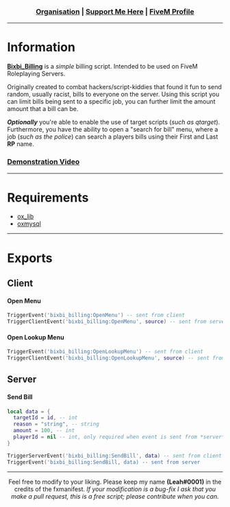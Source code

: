 ### <p align='center'>[Organisation](https://github.com/Bixbi-FiveM) | [Support Me Here](https://ko-fi.com/bixbi) | [FiveM Profile](https://forum.cfx.re/u/Leah_UK/summary)</p>
------

# Information
[**Bixbi_Billing**](https://forum.cfx.re/t/free-bixbi-billing/4803834) is a *simple* billing script. Intended to be used on FiveM Roleplaying Servers.

Originally created to combat hackers/script-kiddies that found it fun to send random, usually racist, bills to everyone on the server. Using this script you can limit bills being sent to a specific job, you can further limit the amount amount that a bill can be.

***Optionally*** you're able to enable the use of target scripts (*such as qtarget*). Furthermore, you have the ability to open a "search for bill" menu, where a job (*such as the police*) can search a players bills using their First and Last **RP** name.

### [Demonstration Video](https://youtu.be/gTbI0aiX9mw)

---

# Requirements
- [ox_lib](https://github.com/overextended/ox_lib)
- [oxmysql](https://github.com/overextended/oxmysql)

---

# Exports
## Client
#### Open Menu
```lua
TriggerEvent('bixbi_billing:OpenMenu') -- sent from client
TriggerClientEvent('bixbi_billing:OpenMenu', source) -- sent from server
```
#### Open Lookup Menu
```lua
TriggerEvent('bixbi_billing:OpenLookupMenu') -- sent from client
TriggerClientEvent('bixbi_billing:OpenLookupMenu', source) -- sent from server
```

## Server
#### Send Bill
```lua
local data = {
  targetId = id, -- int
  reason = "string", -- string
  amount = 100, -- int
  playerId = nil -- int, only required when event is sent from *server*. If sent from client this is automatic.
}

TriggerServerEvent('bixbi_billing:SendBill', data) -- sent from client
TriggerEvent('bixbi_billing:SendBill, data) -- sent from server
```

---
<p align='center'>Feel free to modify to your liking. Please keep my name <b>(Leah#0001)</b> in the credits of the fxmanifest. <i>If your modification is a bug-fix I ask that you make a pull request, this is a free script; please contribute when you can.</i></p>
